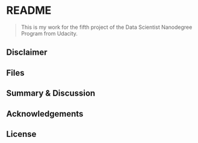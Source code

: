 # README

> This is my work for the fifth project of the Data Scientist Nanodegree Program from Udacity.

## Disclaimer

## Files

## Summary & Discussion

## Acknowledgements

## License